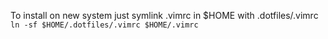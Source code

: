 To install on new system just symlink .vimrc in $HOME with .dotfiles/.vimrc
`ln -sf $HOME/.dotfiles/.vimrc $HOME/.vimrc`
